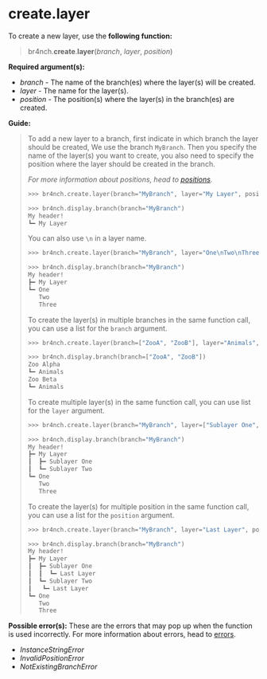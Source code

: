 # create.layer

To create a new layer, use the **following function:**

> br4nch.**create**.**layer**(*branch*, *layer*, *position*)

**Required argument(s):**

- *branch* - The name of the branch(es) where the layer(s) will be created.
- *layer* - The name for the layer(s).
- *position* - The position(s) where the layer(s) in the branch(es) are created.

**Guide:**

> To add a new layer to a branch, first indicate in which branch the layer should be created, We use the branch `MyBranch`. Then you specify the name of the layer(s) you want to create, you also need to specify the position where the layer should be created in the branch. 
>
> *For more information about positions, head to [positions](../../guides/positions.md).*
>
> ```python
> >>> br4nch.create.layer(branch="MyBranch", layer="My Layer", position="0")
> 
> >>> br4nch.display.branch(branch="MyBranch")
> My header!
> ┗━ My Layer
> ```
>
> You can also use `\n` in a layer name.
>
> ```python
> >>> br4nch.create.layer(branch="MyBranch", layer="One\nTwo\nThree", position="0")
> 
> >>> br4nch.display.branch(branch="MyBranch")
> My header!
> ┣━ My Layer
> ┗━ One
>    ‎‎‎Two
>    ‎‎‎Three
> ```
>
> To create the layer(s) in multiple branches in the same function call, you can use a list for the `branch` argument.
>
> ```python
> >>> br4nch.create.layer(branch=["ZooA", "ZooB"], layer="Animals", position="0")
> 
> >>> br4nch.display.branch(branch=["ZooA", "ZooB"])
> Zoo Alpha
> ┗━ Animals
> Zoo Beta
> ┗━ Animals
> ```
>
> To create multiple layer(s) in the same function call, you can use list for the `layer` argument.
>
> ```python
> >>> br4nch.create.layer(branch="MyBranch", layer=["Sublayer One", "Sublayer Two"], position="1")
> 
> >>> br4nch.display.branch(branch="MyBranch")
> My header!
> ┣━ My Layer
> ┃  ┣━ Sublayer One
> ┃  ┗━ Sublayer Two
> ┗━ One
>    ‎‎‎Two
>    ‎‎‎Three
> ```
>
> To create the layer(s) for multiple position in the same function call, you can use a list for the `position` argument.
>
> ```python
> >>> br4nch.create.layer(branch="MyBranch", layer="Last Layer", position=["1.1", "1.2"])
> 
> >>> br4nch.display.branch(branch="MyBranch")
> My header!
> ┣━ My Layer
> ┃  ┣━ Sublayer One
> ┃  ┃  ┗━ Last Layer
> ┃  ┗━ Sublayer Two
> ┃	  ┗━ Last Layer
> ┗━ One
>    ‎‎‎Two
>    ‎‎‎Three
> ```
>

**Possible error(s):**
These are the errors that may pop up when the function is used incorrectly.
For more information about errors, head to [errors](../../guides/errors.md).

- *InstanceStringError*
- *InvalidPositionError*
- *NotExistingBranchError*

